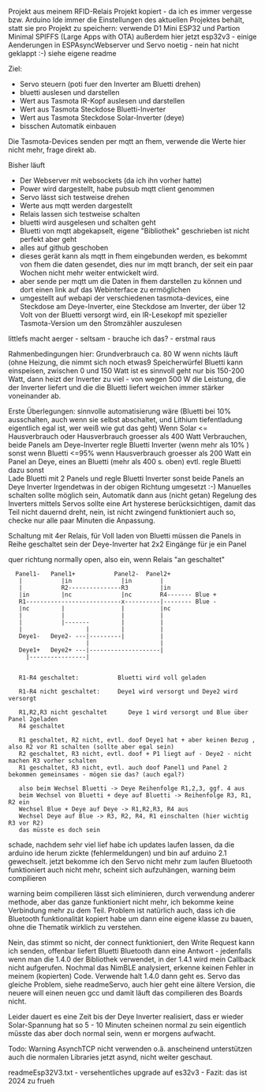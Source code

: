 Projekt aus meinem RFID-Relais Projekt kopiert - da ich es immer vergesse bzw. Arduino Ide immer die Einstellungen
des aktuellen Projektes behält, statt sie pro Projekt zu speichern:
verwende D1 Mini ESP32 und Partion Minimal SPIFFS (Large Apps with OTA) 
außerdem hier jetzt esp32v3 - einige Aenderungen in ESPAsyncWebserver und
Servo noetig - nein hat nicht geklappt :-) siehe eigene readme


Ziel: 
 - Servo steuern (poti fuer den Inverter am Bluetti drehen)
 - bluetti auslesen und darstellen
 - Wert aus Tasmota IR-Kopf auslesen und darstellen 
 - Wert aus Tasmota Steckdose Bluetti-Inverter 
 - Wert aus Tasmota Steckdose Solar-Inverter (deye) 
 - bisschen Automatik einbauen 

Die Tasmota-Devices senden per mqtt an fhem, verwende die Werte hier nicht mehr, frage direkt ab. 

Bisher läuft 
 - Der Webserver mit websockets (da ich ihn vorher hatte)
 - Power wird dargestellt, habe pubsub mqtt client genommen
 - Servo lässt sich testweise drehen
 - Werte aus mqtt werden dargestellt
 - Relais lassen sich testweise schalten
 - bluetti wird ausgelesen und schalten geht 
 - Bluetti von mqtt abgekapselt, eigene "Bibliothek" geschrieben
   ist nicht perfekt aber geht
 - alles auf github geschoben     
 - dieses gerät kann als mqtt in fhem eingebunden werden, es bekommt von fhem 
   die daten gesendet, dies nur im mqtt branch, der seit ein paar Wochen nicht mehr weiter entwickelt wird.
 - aber sende per mqtt um die Daten in fhem darstellen zu können und dort einen link auf das Webinterface zu ermöglichen 
 - umgestellt auf webapi der verschiedenen tasmota-devices, eine Steckdose am Deye-Inverter, eine Steckdose am Inverter, der über 12 Volt von der Bluetti versorgt wird, ein IR-Lesekopf mit 
   spezieller Tasmota-Version um den Stromzähler auszulesen
 
littlefs macht aerger - seltsam - brauche ich das? - erstmal raus

Rahmenbedingungen hier: 
 Grundverbrauch ca. 80 W wenn nichts läuft (ohne Heizung, die nimmt sich noch etwas9
 Speicherwürfel Bluetti kann einspeisen, zwischen 0 und 150 Watt ist es sinnvoll
 geht nur bis 150-200 Watt, dann heizt der Inverter zu viel - von wegen 500 W
 die Leistung, die der Inverter liefert und die die Bluetti liefert weichen 
 immer stärker voneinander ab. 

Erste Überlegungen:
 sinnvolle automatisierung wäre (Bluetti bei 10% ausschalten, auch wenn sie selbst abschaltet, 
 und Lithium tiefentladung eigentlich egal ist, wer weiß wie gut das geht) 
 Wenn Solar <= Hausverbrauch oder Hausverbrauch groesser als 400 Watt 
    Verbrauchen, beide Panels am Deye-Inverter
    regle Bluetti Inverter (wenn mehr als 10% )
 sonst 
    wenn Bluetti <=95%
       wenn Hausverbrauch groesser als  200 Watt 
            ein Panel an Deye, eines an Bluetti (mehr als 400 s. oben)
            evtl. regle Bluetti dazu 
       sonst  
         Lade Bluetti mit 2 Panels und regle Bluetti Inverter
    sonst 
       beide Panels an Deye Inverter
Irgendetwas in der obigen Richtung umgesetzt :-)
Manuelles schalten sollte möglich sein, Automatik dann aus (nicht getan) 
Regelung des Inverters mittels Servos sollte eine Art hysterese berücksichtigen, damit das Teil nicht dauernd dreht, nein, ist nicht zwingend funktioniert auch so, checke nur alle paar Minuten die Anpassung. 


Schaltung mit 4er Relais, für Voll laden von Bluetti müssen die Panels in Reihe geschaltet sein
der Deye-Inverter hat 2x2 Eingänge für je ein Panel 

quer richtung normally open, also ein, wenn Relais "an geschaltet"

      Panel1-   Panel1+           Panel2-  Panel2+ 
       |           |in              |in        |
       |           R2---------------R3         |in
       |in         |nc              |nc        R4------- Blue + 
       R1---------------------------x----------|-------- Blue - 
       |nc         |                |          |nc     
       |           |                |          |        
       |           |-------         |          |
       |                  |         |          |
       Deye1-   Deye2- ---|---------|          |
                          |                    |
       Deye1+   Deye2+ ---|--------------------|
         |----------------|
       
       
       R1-R4 geschaltet:           Bluetti wird voll geladen 

       R1-R4 nicht geschaltet:     Deye1 wird versorgt und Deye2 wird versorgt
  
       R1,R2,R3 nicht geschaltet      Deye 1 wird versorgt und Blue über Panel 2geladen 
       R4 geschaltet  
       
       R1 geschaltet, R2 nicht, evtl. doof Deye1 hat + aber keinen Bezug , also R2 vor R1 schalten (sollte aber egal sein)
       R2 geschaltet, R3 nicht, evtl. doof + P1 liegt auf - Deye2 - nicht machen R3 vorher schalten  
       R1 geschaltet, R3 nicht, evtl. auch doof Panel1 und Panel 2 bekommen gemeinsames - mögen sie das? (auch egal?) 
       
       also beim Wechsel Bluetti -> Deye Reihenfolge R1,2,3, ggf. 4 aus
       beim Wechsel von Bluetti + deye auf Bluetti -> Reihenfolge R3, R1, R2 ein
       Wechsel Blue + Deye auf Deye -> R1,R2,R3, R4 aus  
       Wechsel Deye auf Blue -> R3, R2, R4, R1 einschalten (hier wichtig R3 vor R2)
       das müsste es doch sein 
       

schade, nachdem sehr viel lief habe ich updates laufen lassen, da die arduino ide herum zickte (fehlermeldungen)
und bin auf arduino 2.1 gewechselt. jetzt bekomme ich den Servo nicht mehr zum laufen 
Bluetooth funktioniert auch nicht mehr, scheint sich aufzuhängen, warning beim compilieren

warning beim compilieren lässt sich eliminieren, durch verwendung anderer methode, aber das ganze
funktioniert nicht mehr, ich bekomme keine Verbindung mehr zu dem Teil.
Problem ist natürlich auch, dass ich die Bluetooth funktionalität kopiert habe um dann eine eigene klasse zu bauen, ohne die Thematik wirklich zu verstehen.

Nein, das stimmt so nicht, der connect funktioniert, den Write Request kann ich senden, offenbar liefert Bluetti Bluetooth dann eine Antwort - jedenfalls wenn man die 1.4.0 der Bibliothek verwendet, in der 1.4.1 wird mein Callback nicht aufgerufen. Nochmal das NimBLE analysiert, erkenne keinen Fehler in meinem (kopierten) Code. Verwende halt 1.4.0 dann geht es. 
Servo das gleiche Problem, siehe readmeServo, auch hier geht eine ältere Version, die neuere will einen neuen gcc und damit läuft das compilieren des Boards nicht. 

Leider dauert es eine Zeit bis der Deye Inverter realisiert, dass er wieder Solar-Spannung hat
so 5 - 10 Minuten scheinen normal zu sein eigentlich müsste das aber doch normal sein, wenn er morgens aufwacht.

Todo: Warning AsynchTCP nicht verwenden o.ä. anscheinend unterstützen auch die normalen Libraries jetzt asynd, nicht weiter geschaut. 

readmeEsp32V3.txt - versehentliches upgrade auf es32v3 - Fazit: das ist 2024 zu frueh
